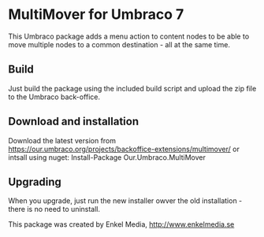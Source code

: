 MultiMover for Umbraco 7
=====

This Umbraco package adds a menu action to content nodes to be able to move multiple nodes to a common destination - all at the same time.

## Build
Just build the package using the included build script and upload the zip file to the Umbraco back-office. 

## Download and installation
Download the latest version from https://our.umbraco.org/projects/backoffice-extensions/multimover/ or intsall using nuget: Install-Package Our.Umbraco.MultiMover

## Upgrading
When you upgrade, just run the new installer owver the old installation - there is no need to uninstall.

This package was created by Enkel Media, http://www.enkelmedia.se
